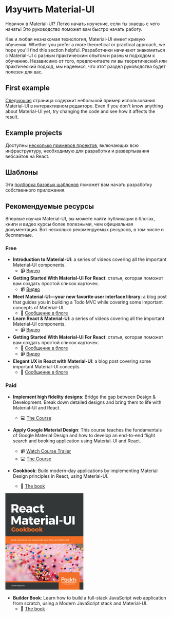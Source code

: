 # Изучить Material-UI

<p class="description">Новичок в Material-UI? Легко начать изучение, если ты знаешь с чего начать! Это руководство поможет вам быстро начать работу.</p>

Как и любая незнакомая технология, Material-UI имеет кривую обучения. Whether you prefer a more theoretical or practical approach, we hope you'll find this section helpful. Разработчики начинают знакомиться с Material-UI с разным практическим опытом и разным подходом к обучению. Независимо от того, предпочитаете ли вы теоретический или практический подход, мы надеемся, что этот раздел руководства будет полезен для вас.

## First example

[Следующая](/getting-started/usage/#quick-start) страница содержит небольшой пример использования Material-UI в интерактивном редакторе. Even if you don't know anything about Material-UI yet, try changing the code and see how it affects the result.

## Example projects

Доступны [несколько примеров проектов](/getting-started/example-projects/), включающих всю инфраструктуру, необходимую для разработки и развертывания вебсайтов на React.

## Шаблоны

Эта [подборка базовых шаблонов](/getting-started/templates/) поможет вам начать разработку собственного приложения.

## Рекомендуемые ресурсы

Впервые изучая Material-UI, вы можете найти публикации в блогах, книги и видео курсы более полезными, чем официальная документация. Вот несколько рекомендуемых ресурсов, в том числе и бесплатные.

### Free

- **Introduction to Material-UI**: a series of videos covering all the important Material-UI components.
  - 📹 [Видео](https://www.youtube.com/watch?v=pHclLuRolzE&list=PLQg6GaokU5CwiVmsZ0d_9Zsg_DnIP_xwr)
- **Getting Started With Material-UI For React**: статья, которая поможет вам создать простой список карточек.
  - 📹 [Видео](https://www.youtube.com/watch?v=bDkB3LoQKxs)
- **Meet Material-UI — your new favorite user interface library**: a blog post that guides you in building a Todo MVC while covering some important concepts of Material-UI.
  - 📝 [Сообщение в блоге](https://medium.freecodecamp.org/meet-your-material-ui-your-new-favorite-user-interface-library-6349a1c88a8c)
- **Learn React & Material-UI**: a series of videos covering all the important Material-UI components.
  - 📹 [Видео](https://www.youtube.com/watch?v=xm4LX5fJKZ8&list=PLcCp4mjO-z98WAu4sd0eVha1g-NMfzHZk)
- **Getting Started With Material-UI For React**: статья, которая поможет вам создать простой список карточек.
  - 📝 [Сообщение в блоге](https://medium.com/codingthesmartway-com-blog/getting-started-with-material-ui-for-react-material-design-for-react-364b2688b555)
  - 📹 [Видео](https://www.youtube.com/watch?v=PWadEeOuv5o)
- **Elegant UX in React with Material-UI**: a blog post covering some important Material-UI concepts.
  - 📝 [Сообщение в блоге](https://alligator.io/react/material-ui/)

### Paid

- **Implement high fidelity designs**: Bridge the gap between Design & Development. Break down detailed designs and bring them to life with Material-UI and React.

  - 💻 [The Course](https://click.linksynergy.com/deeplink?id=IVuPfk1F/Ow&mid=39197&murl=https%3A%2F%2Fwww.udemy.com%2Fcourse%2Fimplement-high-fidelity-designs-with-material-ui-and-reactjs%2F)

- **Apply Google Material Design**: This course teaches the fundamentals of Google Material Design and how to develop an end-to-end flight search and booking application using Material-UI and React.

  - 📹 [Watch Course Trailer](https://www.youtube.com/watch?v=hhZ6yFvCWho)
  - 💻 [The Course](https://bonsaiilabs.com/courseDetail/material-ui-with-react)

- **Cookbook**: Build modern-day applications by implementing Material Design principles in React, using Material-UI.
  - 📘 [The book](https://www.amazon.com/gp/product/1789615224/)

[![cookbook](/static/blog/material-ui-v4-is-out/cookbook.png)](https://www.amazon.com/gp/product/1789615224/)

- **Builder Book**: Learn how to build a full-stack JavaScript web application from scratch, using a Modern JavaScript stack and Material-UI.
  - 📘 [The book](https://builderbook.org/book)
